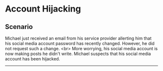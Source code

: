 # Account Hijacking

## Scenario

Michael just received an email from his service provider allerting him that his social media account password has recently changed. However, he did not request such a change.
&lt;br&gt;
More worrying, his social media account is now making posts he didn&#39;t write. Michael suspects that his social media account has been hijacked.
***